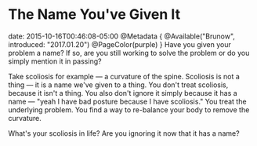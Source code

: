 # The Name You've Given It
date: 2015-10-16T00:46:08-05:00
@Metadata {
  @Available("Brunow", introduced: "2017.01.20")
  @PageColor(purple)
}
Have you given your problem a name? If so, are you still working to solve the problem or do you simply mention it in passing?

Take scoliosis for example &mdash; a curvature of the spine. Scoliosis is not a thing &mdash; it is a name we've given to a thing. You don't treat scoliosis, because it isn't a thing. You also don't ignore it simply because it has a name &mdash; "yeah I have bad posture because I have scoliosis." You treat the underlying problem. You find a way to re-balance your body to remove the curvature.

What's your scoliosis in life? Are you ignoring it now that it has a name?
